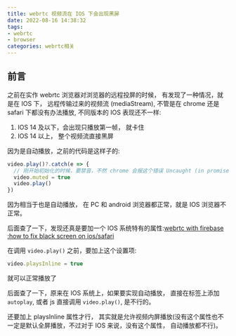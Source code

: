 ```yaml
---
title: webrtc 视频流在 IOS 下会出现黑屏
date: 2022-08-16 14:38:32
tags: 
- webrtc
- browser
categories: webrtc相关
---
```

## 前言
之前在实作 webrtc 浏览器对浏览器的远程投屏的时候， 有发现了一种情况，就是在 IOS 下， 远程传输过来的视频流 (mediaStream), 不管是在 chrome 还是 safari 下都没有办法播放, 不同版本的 IOS 表现还不一样:
1. IOS 14 及以下，会出现只播放第一帧， 就卡住
2. IOS 14 以上， 整个视频流直接黑屏

因为是自动播放，之前的代码是这样子的:
```javascript
video.play()?.catch(e => {
  // 刚开始初始化的时候，要禁音，不然 chrome 会报这个错误 Uncaught (in promise) DOMException: play() failed because the user didn't interact with the document first.
  video.muted = true
  video.play()
})
```

因为相当于也是自动播放， 在 PC 和 android 浏览器都正常，就是 IOS 浏览器不正常。

后面查了一下，发现还真是要加一个 IOS 系统特有的属性:[webrtc with firebase :how to fix black screen on ios/safari](https://stackoverflow.com/questions/60233093/webrtc-with-firebase-how-to-fix-black-screen-on-ios-safari)

在调用 `video.play()` 之前，要加上这个设置项:
```javascript
video.playsInline = true
```
就可以正常播放了

后面查了一下，原来在 IOS 系统上，如果要实现自动播放， 直接在标签上添加 `autoplay`, 或者 js 直接调用 `video.play()`, 是不行的。

还要加上 playsInline 属性才行， 其实就是允许视频内屏播放(没有这个属性也不一定是默认全屏播放，不过对于 IOS 来说，没有这个属性， 自动播放都不行)。



